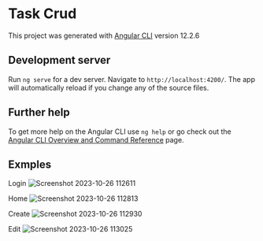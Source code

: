 # Task Crud

This project was generated with [Angular CLI](https://github.com/angular/angular-cli) version 12.2.6

## Development server

Run `ng serve` for a dev server. Navigate to `http://localhost:4200/`. The app will automatically reload if you change any of the source files.

## Further help

To get more help on the Angular CLI use `ng help` or go check out the [Angular CLI Overview and Command Reference](https://angular.io/cli) page.

## Exmples

Login
![Screenshot 2023-10-26 112611](https://github.com/Ajith-Kumar-23/task_crud/assets/90506833/a15b015b-6b0c-4c6d-a2aa-1cd17bb6d370)



Home 
![Screenshot 2023-10-26 112813](https://github.com/Ajith-Kumar-23/task_crud/assets/90506833/8dbe0fdf-03cf-426f-ba50-7e3a1401ae01)


Create
![Screenshot 2023-10-26 112930](https://github.com/Ajith-Kumar-23/task_crud/assets/90506833/5aff97bd-c826-49c1-a14b-4817edfaaeb9)


Edit
![Screenshot 2023-10-26 113025](https://github.com/Ajith-Kumar-23/task_crud/assets/90506833/68b819c9-0e54-4908-89b2-43c6b708053a)

